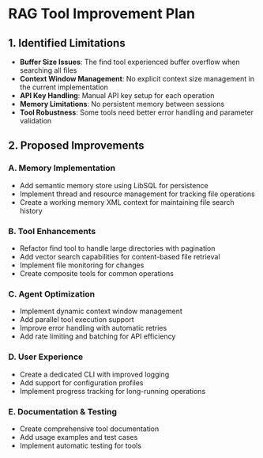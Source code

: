 # RAG Tool Improvement Plan

## 1. Identified Limitations
- **Buffer Size Issues**: The find tool experienced buffer overflow when searching all files
- **Context Window Management**: No explicit context size management in the current implementation
- **API Key Handling**: Manual API key setup for each operation
- **Memory Limitations**: No persistent memory between sessions
- **Tool Robustness**: Some tools need better error handling and parameter validation

## 2. Proposed Improvements

### A. Memory Implementation
- Add semantic memory store using LibSQL for persistence
- Implement thread and resource management for tracking file operations
- Create a working memory XML context for maintaining file search history

### B. Tool Enhancements
- Refactor find tool to handle large directories with pagination
- Add vector search capabilities for content-based file retrieval
- Implement file monitoring for changes
- Create composite tools for common operations

### C. Agent Optimization
- Implement dynamic context window management
- Add parallel tool execution support
- Improve error handling with automatic retries
- Add rate limiting and batching for API efficiency

### D. User Experience
- Create a dedicated CLI with improved logging
- Add support for configuration profiles
- Implement progress tracking for long-running operations

### E. Documentation & Testing
- Create comprehensive tool documentation
- Add usage examples and test cases
- Implement automatic testing for tools
